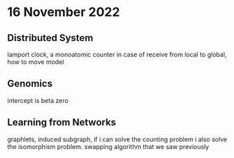 # 16 November 2022

## Distributed System

lamport clock, a monoatomic counter in case of receive
from local to global, how to move model

## Genomics

intercept is beta zero

## Learning from Networks

graphlets, induced subgraph, if i can solve the counting problem i also solve the isomorphism problem.
swapping algorithm that we saw previously
